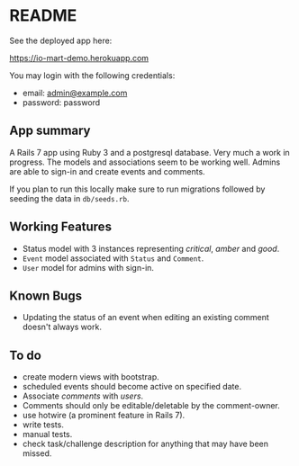 # README

See the deployed app here:

https://io-mart-demo.herokuapp.com

You may login with the following credentials:

- email: admin@example.com
- password: password

## App summary

A Rails 7 app using Ruby 3 and a postgresql database. Very much a work in progress. The models and associations seem to be working well. Admins are able to sign-in and create events and comments.

If you plan to run this locally make sure to run migrations followed by seeding the data in `db/seeds.rb`.


## Working Features

- Status model with 3 instances representing _critical_, _amber_ and _good_.
- `Event` model associated with `Status` and `Comment`.
- `User` model for admins with sign-in.

## Known Bugs
- Updating the status of an event when editing an existing comment doesn't always work. 

## To do
- create modern views with bootstrap.
- scheduled events should become active on specified date.
- Associate _comments_ with _users_.
- Comments should only be editable/deletable by the comment-owner.
- use hotwire (a prominent feature in Rails 7).
- write tests.
- manual tests.
- check task/challenge description for anything that may have been missed.
